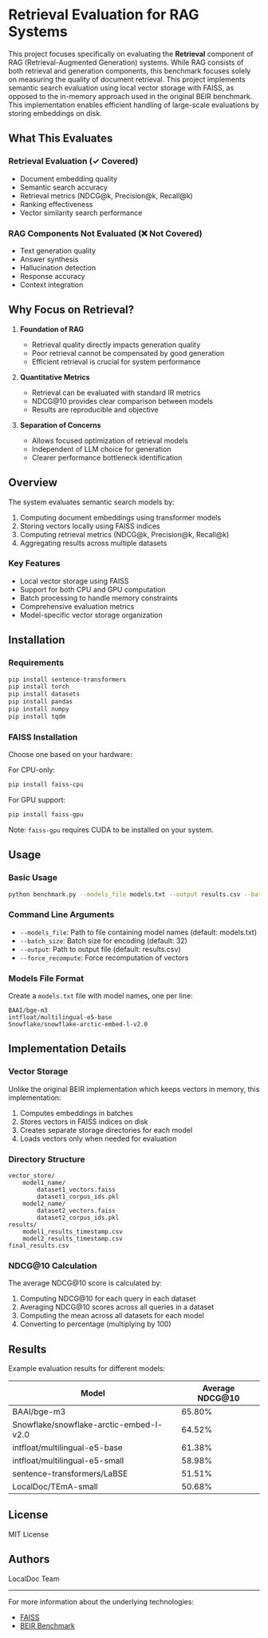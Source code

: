 # Retrieval Evaluation for RAG Systems

This project focuses specifically on evaluating the **Retrieval** component of RAG (Retrieval-Augmented Generation) systems. While RAG consists of both retrieval and generation components, this benchmark focuses solely on measuring the quality of document retrieval. This project implements semantic search evaluation using local vector storage with FAISS, as opposed to the in-memory approach used in the original BEIR benchmark. This implementation enables efficient handling of large-scale evaluations by storing embeddings on disk.


## What This Evaluates

### Retrieval Evaluation (✓ Covered)
- Document embedding quality
- Semantic search accuracy
- Retrieval metrics (NDCG@k, Precision@k, Recall@k)
- Ranking effectiveness
- Vector similarity search performance

### RAG Components Not Evaluated (❌ Not Covered)
- Text generation quality
- Answer synthesis
- Hallucination detection
- Response accuracy
- Context integration

## Why Focus on Retrieval?

1. **Foundation of RAG**
   - Retrieval quality directly impacts generation quality
   - Poor retrieval cannot be compensated by good generation
   - Efficient retrieval is crucial for system performance

2. **Quantitative Metrics**
   - Retrieval can be evaluated with standard IR metrics
   - NDCG@10 provides clear comparison between models
   - Results are reproducible and objective

3. **Separation of Concerns**
   - Allows focused optimization of retrieval models
   - Independent of LLM choice for generation
   - Clearer performance bottleneck identification

## Overview

The system evaluates semantic search models by:
1. Computing document embeddings using transformer models
2. Storing vectors locally using FAISS indices
3. Computing retrieval metrics (NDCG@k, Precision@k, Recall@k)
4. Aggregating results across multiple datasets

### Key Features
- Local vector storage using FAISS
- Support for both CPU and GPU computation
- Batch processing to handle memory constraints
- Comprehensive evaluation metrics
- Model-specific vector storage organization

## Installation

### Requirements
```bash
pip install sentence-transformers
pip install torch
pip install datasets
pip install pandas
pip install numpy
pip install tqdm
```

### FAISS Installation
Choose one based on your hardware:

For CPU-only:
```bash
pip install faiss-cpu
```

For GPU support:
```bash
pip install faiss-gpu
```

Note: `faiss-gpu` requires CUDA to be installed on your system.

## Usage

### Basic Usage
```bash
python benchmark.py --models_file models.txt --output results.csv --batch_size 32
```

### Command Line Arguments
- `--models_file`: Path to file containing model names (default: models.txt)
- `--batch_size`: Batch size for encoding (default: 32)
- `--output`: Path to output file (default: results.csv)
- `--force_recompute`: Force recomputation of vectors

### Models File Format
Create a `models.txt` file with model names, one per line:
```text
BAAI/bge-m3
intfloat/multilingual-e5-base
Snowflake/snowflake-arctic-embed-l-v2.0
```

## Implementation Details

### Vector Storage
Unlike the original BEIR implementation which keeps vectors in memory, this implementation:
1. Computes embeddings in batches
2. Stores vectors in FAISS indices on disk
3. Creates separate storage directories for each model
4. Loads vectors only when needed for evaluation

### Directory Structure
```
vector_store/
    model1_name/
        dataset1_vectors.faiss
        dataset1_corpus_ids.pkl
    model2_name/
        dataset2_vectors.faiss
        dataset2_corpus_ids.pkl
results/
    model1_results_timestamp.csv
    model2_results_timestamp.csv
final_results.csv
```

### NDCG@10 Calculation
The average NDCG@10 score is calculated by:
1. Computing NDCG@10 for each query in each dataset
2. Averaging NDCG@10 scores across all queries in a dataset
3. Computing the mean across all datasets for each model
4. Converting to percentage (multiplying by 100)

## Results

Example evaluation results for different models:

| Model | Average NDCG@10 |
|-------|----------------|
| BAAI/bge-m3 | 65.80% |
| Snowflake/snowflake-arctic-embed-l-v2.0 | 64.52% |
| intfloat/multilingual-e5-base | 61.38% |
| intfloat/multilingual-e5-small | 58.98% |
| sentence-transformers/LaBSE | 51.51% |
| LocalDoc/TEmA-small | 50.68% |



## License

MIT License

## Authors

LocalDoc Team

---

For more information about the underlying technologies:
- [FAISS](https://github.com/facebookresearch/faiss)
- [BEIR Benchmark](https://github.com/beir-cellar/beir)
